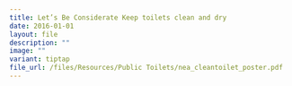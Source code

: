 ```yaml
---
title: Let’s Be Considerate Keep toilets clean and dry
date: 2016-01-01
layout: file
description: ""
image: ""
variant: tiptap
file_url: /files/Resources/Public Toilets/nea_cleantoilet_poster.pdf
---
```

